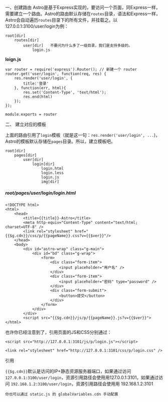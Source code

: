 一、创建路由
Astro是基于Express实现的，要访问一个页面，同Express一样，需要建立一个路由。Astro的路由默认存储在`routes`目录，语法和Express一样，Astro会自动遍历`routes`目录下的所有文件，并挂载之。以127.0.0.1:3100/user/login为例：

    root[dir]
        routes[dir]
            user[dir]   不要问为什么多了一级目录，我们是支持多级的。
                login.js

**loign.js**
    
    var router = require('express').Router(); // 新建一个 router
    router.get('user/login', function(req, res) {
        res.render('user/login', {
            title:'登录'
        }, function(err, html){
            res.set('Content-Type', 'text/html');
            res.end(html)
        });
    });
    
    module.exports = router

二、 建立对应的模板

上面的路由引用了`login`模板（就是这一句：`res.render('user/login', ...`)，Astro的模板默认存储在`pages`目录。所以，建立模板吧。

    root[dir]
        pages[dir]
            user[dir]
                login[dir]
                    login.html
                    login.less
                    login.js
                    img[dir] 
    
##### root/pages/user/login/login.html
    
    <!DOCTYPE html>
    <html>
        <head>
            <title>{{title}}-Astro</title>
            <meta http-equiv="Content-Type" content="text/html; charset=UTF-8" />
            <link rel="stylesheet" href="{{$g.cdn}}/css/p/{{pageName}}.css?v={{$ver}}"/>
        </head>
        <body>
            <div id="astro-wrap" class="g-main">
                <div id="bd" class="g-wrap">
                    <form>
                        <div class="form-item">
                            <input placeholder="用户名" />
                        </div>
                        <div class="form-item">
                            <input placeholder="密码" type="password" />
                        </div>
                        <div class="form-submit">
                            <button>提交</button>
                        </div>
                    </form>
                </div>
            </div>
            <script src="{{$g.cdn}}/js/p/{{pageName}}.js?v={{$ver}}">
    </html>


也许你已经注意到了，引用页面的JS和CSS分别通过：

    <script src="http://127.0.0.1:3101/js/p/login.js"></script>
    
    <link rel="stylesheet" href="http://127.0.0.1:3101/css/p/login.css" />
引用

`{{$g.cdn}}`默认是访问的IP+静态资源服务器端口，如果通过访问 `127.0.0.1:3100/user/login`，资源引用路径会使用用127.0.0.1:3101，如果通过访问 `192.168.1.2:3100/user/login`，资源引用路径会使用用 192.168.1.2:3101

    你也可以通过 static.js 的 globalVariables.cdn 手动配置


